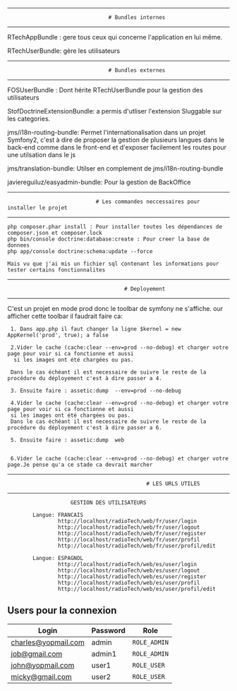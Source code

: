 ---------------------------------------------------------------------------------------------------------
                                    # Bundles internes
---------------------------------------------------------------------------------------------------------
RTechAppBundle : gere tous ceux qui concerne l'application en lui même.

RTechUserBundle: gère les utilisateurs


----------------------------------------------------------------------------------------------------------
                                    # Bundles externes
----------------------------------------------------------------------------------------------------------

FOSUserBundle : Dont hérite RTechUserBundle pour la gestion des utilisateurs

StofDoctrineExtensionBundle: a permis d'utliser  l'extension Sluggable sur les categories.

jms/i18n-routing-bundle: Permet l'internationalisation dans  un projet Symfony2, c'est à dire de proposer la gestion de 
                         plusieurs langues dans le back-end comme dans le front-end et d'exposer facilement les routes pour une utilsation
                         dans le js
                         
jms/translation-bundle: Utilser en complement de jms/i18n-routing-bundle

javiereguiluz/easyadmin-bundle: Pour la gestion de BackOffice
                         
---------------------------------------------------------------------------------------------------------------
                                # Les commandes neccessaires pour installer le projet
---------------------------------------------------------------------------------------------------------------

    php composer.phar install : Pour installer toutes les dépendances de composer.json et composer.lock
    php bin/console doctrine:database:create : Pour creer la base de donnees
    php app/console doctrine:schema:update --force
    
    Mais vu que j'ai mis un fichier sql contenant les informations pour tester certains fonctionnalites
                                
 ------------------------------------------------------------------------------------------------------------
                                         # Deployement
--------------------------------------------------------------------------------------------------------------

C'est un projet en mode prod donc le toolbar de symfony ne s'affiche. our afficher cette toolbar il faudrait faire ca:

     1. Dans app.php il faut changer la ligne $kernel = new AppKernel('prod', true); a false
     
     2.Vider le cache (cache:clear --env=prod --no-debug) et charger votre page pour voir si ca fonctionne et aussi
      si les images ont été chargées ou pas.
      
     Dans le cas échéant il est necessaire de suivre le reste de la procédure du déployement c'est à dire passer a 4.

     3. Ensuite faire : assetic:dump  --env=prod --no-debug

     4.Vider le cache (cache:clear --env=prod --no-debug) et charger votre page pour voir si ca fonctionne et aussi
     si les images ont été chargées ou pas.
     Dans le cas échéant il est necessaire de suivre le reste de la procédure du déployement c'est à dire passer a 6.

     5. Ensuite faire : assetic:dump  web


     6.Vider le cache (cache:clear --env=prod --no-debug) et charger votre page.Je pense qu'a ce stade ca devrait marcher


-------------------------------------------------------------------------------------------------------------------------
                                                # LES URLS UTILES
---------------------------------------------------------------------------------------------------------------------
            
                        GESTION DES UTILISATEURS
                        
            Langue: FRANCAIS
                    http://localhost/radioTech/web/fr/user/login
                    http://localhost/radioTech/web/fr/user/logout
                    http://localhost/radioTech/web/fr/user/register
                    http://localhost/radioTech/web/fr/user/profil
                    http://localhost/radioTech/web/fr/user/profil/edit
            
            Langue: ESPAGNOL
                    http://localhost/radioTech/web/es/user/login
                    http://localhost/radioTech/web/es/user/logout
                    http://localhost/radioTech/web/es/user/register
                    http://localhost/radioTech/web/es/user/profil
                    http://localhost/radioTech/web/es/user/profil/edit
            
## Users pour la connexion

Login                  |     Password          |          Role
----------------       |---------------------  |----------------------------------------------
charles@yopmail.com    |        admin          |         `ROLE_ADMIN`
job@gmail.com          |        admin1         |         `ROLE_ADMIN`
john@yopmail.com       |        user1          |         `ROLE_USER`
micky@gmail.com        |        user2          |         `ROLE_USER`



